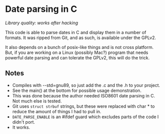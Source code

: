 # Date parsing in C #

*Library quality: works after hacking*

This code is able to parse dates in C and display them in a number of formats.  It was ripped from Git, and as such, is available under the GPLv2.

It also depends on a bunch of posix-like things and is not cross platform.  But, if you are working on a Linux (possibly Mac?) program that needs powerful date parsing and can tolerate the GPLv2, this will do the trick.

## Notes ##

 - Compiles with --std=gnu89, so just add the .c and the .h to your project.
 - See the main() at the bottom for possible usage demonstration.
 - This was done because the author needed ISO8601 date parsing in C.  Not much else is tested.
 - Git uses `struct strbuf` strings, but these were replaced with char * to reduce the amount of things I had to pull in.
 - `DATE_PARSE_ENABLE` is an #ifdef guard which excludes parts of the code I didn't port.
 - It works.
